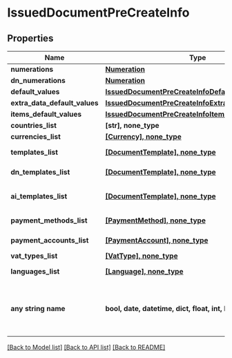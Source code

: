 # IssuedDocumentPreCreateInfo


## Properties
Name | Type | Description | Notes
------------ | ------------- | ------------- | -------------
**numerations** | [**Numeration**](Numeration.md) |  | [optional] 
**dn_numerations** | [**Numeration**](Numeration.md) |  | [optional] 
**default_values** | [**IssuedDocumentPreCreateInfoDefaultValues**](IssuedDocumentPreCreateInfoDefaultValues.md) |  | [optional] 
**extra_data_default_values** | [**IssuedDocumentPreCreateInfoExtraDataDefaultValues**](IssuedDocumentPreCreateInfoExtraDataDefaultValues.md) |  | [optional] 
**items_default_values** | [**IssuedDocumentPreCreateInfoItemsDefaultValues**](IssuedDocumentPreCreateInfoItemsDefaultValues.md) |  | [optional] 
**countries_list** | **[str], none_type** | Countries list. | [optional] 
**currencies_list** | [**[Currency], none_type**](Currency.md) | Currencies list. | [optional] 
**templates_list** | [**[DocumentTemplate], none_type**](DocumentTemplate.md) | Document templates list. | [optional] 
**dn_templates_list** | [**[DocumentTemplate], none_type**](DocumentTemplate.md) | Delivery note templates list. | [optional] 
**ai_templates_list** | [**[DocumentTemplate], none_type**](DocumentTemplate.md) | Accompanying invoice templates list. | [optional] 
**payment_methods_list** | [**[PaymentMethod], none_type**](PaymentMethod.md) | Payment methods list. | [optional] 
**payment_accounts_list** | [**[PaymentAccount], none_type**](PaymentAccount.md) | Payment accounts list. | [optional] 
**vat_types_list** | [**[VatType], none_type**](VatType.md) | Vat types list. | [optional] 
**languages_list** | [**[Language], none_type**](Language.md) | Languages list. | [optional] 
**any string name** | **bool, date, datetime, dict, float, int, list, str, none_type** | any string name can be used but the value must be the correct type | [optional]

[[Back to Model list]](../README.md#documentation-for-models) [[Back to API list]](../README.md#documentation-for-api-endpoints) [[Back to README]](../README.md)


